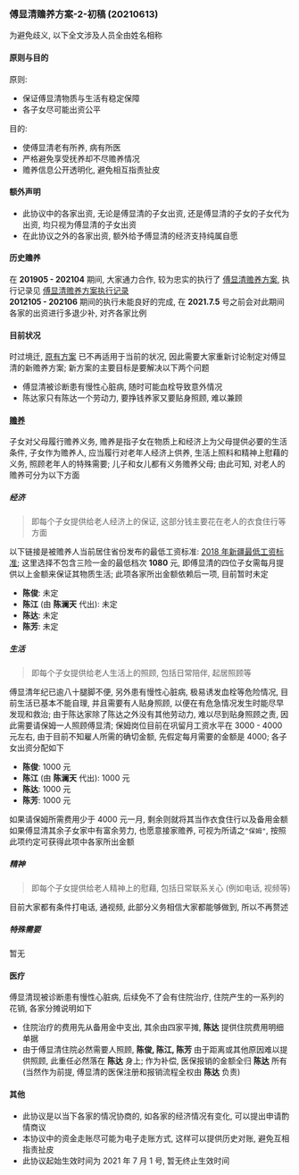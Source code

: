 ### 傅显清赡养方案-2-初稿 (20210613)
为避免歧义, 以下全文涉及人员全由姓名相称

#### 原则与目的
原则:
- 保证傅显清物质与生活有稳定保障
- 各子女尽可能出资公平

目的:
- 使傅显清老有所养, 病有所医
- 严格避免享受抚养却不尽赡养情况
- 赡养信息公开透明化, 避免相互指责扯皮

#### 额外声明
- 此协议中的各家出资, 无论是傅显清的子女出资, 还是傅显清的子女的子女代为出资, 均只视为傅显清的子女出资
- 在此协议之外的各家出资, 额外给予傅显清的经济支持纯属自愿

#### 历史赡养
在 **201905 - 202104** 期间, 大家通力合作, 较为忠实的执行了 [傅显清赡养方案](./傅显清赡养方案-终稿.md), 执行记录见 [傅显清赡养方案执行记录](./傅显清赡养方案执行记录.md)  
**2012105 - 202106** 期间的执行未能良好的完成, 在 **2021.7.5** 号之前会对此期间各家的出资进行多退少补, 对齐各家比例

#### 目前状况
时过境迁, [原有方案](./傅显清赡养方案-终稿.md) 已不再适用于当前的状况, 因此需要大家重新讨论制定对傅显清的新赡养方案; 新方案的主要目标是要解决以下两个问题
- 傅显清被诊断患有慢性心脏病, 随时可能血栓导致意外情况
- 陈达家只有陈达一个劳动力, 要挣钱养家又要贴身照顾, 难以兼顾

#### [赡养](https://baike.baidu.com/item/%E8%B5%A1%E5%85%BB%E4%B9%89%E5%8A%A1)
子女对父母履行赡养义务, 赡养是指子女在物质上和经济上为父母提供必要的生活条件, 子女作为赡养人, 应当履行对老年人经济上供养, 生活上照料和精神上慰藉的义务, 照顾老年人的特殊需要; 儿子和女儿都有义务赡养父母; 由此可知, 对老人的赡养可分为以下方面
##### 经济
>即每个子女提供给老人经济上的保证, 这部分钱主要花在老人的衣食住行等方面

以下链接是被赡养人当前居住省份发布的最低工资标准: [2018 年新疆最低工资标准](http://www.gov.cn/xinwen/2018-03/27/content_5277816.htm); 这里选择不包含三险一金的最低档次 **1080** 元, 即傅显清的四位子女需每月提供以上金额来保证其物质生活; 此项各家所出金额依赖后一项, 目前暂时未定
- **陈俊**: 未定
- **陈江** (由 **陈澜天** 代出): 未定
- **陈达**: 未定
- **陈芳**: 未定

##### 生活
>即每个子女提供给老人生活上的照顾, 包括日常陪伴, 起居照顾等

傅显清年纪已逾八十腿脚不便, 另外患有慢性心脏病, 极易诱发血栓等危险情况, 目前生活已基本不能自理, 并且需要有人贴身照顾, 以便在有危急情况发生时能尽早发现和救治; 由于陈达家除了陈达之外没有其他劳动力, 难以尽到贴身照顾之责, 因此需要请保姆一人照顾傅显清; 保姆岗位目前在巩留月工资水平在 3000 - 4000 元左右, 由于目前不知雇人所需的确切金额, 先假定每月需要的金额是 4000; 各子女出资分配如下
- **陈俊**: 1000 元
- **陈江** (由 **陈澜天** 代出): 1000 元
- **陈达**: 1000 元
- **陈芳**: 1000 元

如果请保姆所需费用少于 4000 元一月, 剩余则就将其当作衣食住行以及备用金额  
如果傅显清其余子女家中有富余劳力, 也愿意接家赡养, 可视为所请之`"保姆"`, 按照此项约定可获得此项中各家所出金额

##### 精神
>即每个子女提供给老人精神上的慰藉, 包括日常联系关心 (例如电话, 视频等)

目前大家都有条件打电话, 通视频, 此部分义务相信大家都能够做到, 所以不再赘述

##### 特殊需要
暂无

#### 医疗
傅显清现被诊断患有慢性心脏病, 后续免不了会有住院治疗, 住院产生的一系列的花销, 各家分摊说明如下
- 住院治疗的费用先从备用金中支出, 其余由四家平摊, **陈达** 提供住院费用明细单据
- 由于傅显清住院必然需要人照顾, **陈俊, 陈江, 陈芳** 由于距离或其他原因难以提供照顾, 此重任必然落在 **陈达** 身上; 作为补偿, 医保报销的金额全归 **陈达** 所有 (当然作为前提, 傅显清的医保注册和报销流程全权由 **陈达** 负责)

#### 其他
- 此协议是以当下各家的情况协商的, 如各家的经济情况有变化, 可以提出申请酌情商议
- 本协议中的资金走账尽可能为电子走账方式, 这样可以提供历史对账, 避免互相指责扯皮
- 此协议起始生效时间为 2021 年 7 月 1 号, 暂无终止生效时间
